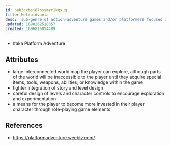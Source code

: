 ```yaml
---
id: bab3cxbsj87osymzr1kgxuq
title: Metroidvania
desc: 'sub-genre of action-adventure games and/or platformers focused on guided non-linearity and utility-gated exploration and progression'
updated: 1698262518357
created: 1696816054489
---
```


- #aka Platform Adventure


## Attributes

- large interconnected world map the player can explore, although parts of the world will be inaccessible to the player until they acquire special items, tools, weapons, abilities, or knowledge within the game
- tighter integration of story and level design
- careful design of levels and character controls to encourage exploration and experimentation
- a means for the player to become more invested in their player character through role-playing game elements

## References

- https://platformadventure.weebly.com/